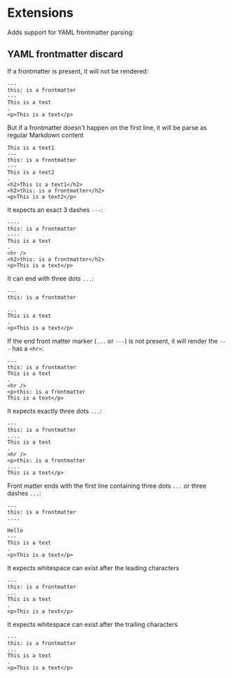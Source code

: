# Extensions

Adds support for YAML frontmatter parsing:

## YAML frontmatter discard
 
If a frontmatter is present, it will not be rendered:

```````````````````````````````` example
---
this: is a frontmatter
---
This is a text
.
<p>This is a text</p>
````````````````````````````````
 
But if a frontmatter doesn't happen on the first line, it will be parse as regular Markdown content

```````````````````````````````` example
This is a text1
---
this: is a frontmatter
---
This is a text2
.
<h2>This is a text1</h2>
<h2>this: is a frontmatter</h2>
<p>This is a text2</p>
````````````````````````````````

It expects an exact 3 dashes `---`:

```````````````````````````````` example
----
this: is a frontmatter
----
This is a text
.
<hr />
<h2>this: is a frontmatter</h2>
<p>This is a text</p>
````````````````````````````````

It can end with three dots `...`:

```````````````````````````````` example
---
this: is a frontmatter

...
This is a text
.
<p>This is a text</p>
````````````````````````````````

If the end front matter marker (`...` or `---`) is not present, it will render the `---` has a `<hr>`:

```````````````````````````````` example
---
this: is a frontmatter
This is a text
.
<hr />
<p>this: is a frontmatter
This is a text</p>
````````````````````````````````

It expects exactly three dots `...`:

```````````````````````````````` example
---
this: is a frontmatter
....
This is a text
.
<hr />
<p>this: is a frontmatter
....
This is a text</p>
````````````````````````````````

Front matter ends with the first line containing three dots `...` or three dashes `...`:

```````````````````````````````` example
---
this: is a frontmatter
....

Hello
---
This is a text
.
<p>This is a text</p>
````````````````````````````````

It expects whitespace can exist after the leading characters

```````````````````````````````` example
---   
this: is a frontmatter
...
This is a text
.
<p>This is a text</p>
````````````````````````````````

It expects whitespace can exist after the trailing characters

```````````````````````````````` example
---
this: is a frontmatter
...     
This is a text
.
<p>This is a text</p>
````````````````````````````````



